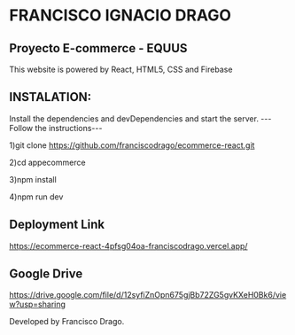 # FRANCISCO IGNACIO DRAGO

 ##   Proyecto E-commerce - EQUUS

This website is powered by React, HTML5, CSS and Firebase

## INSTALATION:

Install the dependencies and devDependencies and start the server. ---Follow the instructions---

1)git clone https://github.com/franciscodrago/ecommerce-react.git

2)cd appecommerce

3)npm install

4)npm run dev


## Deployment Link

https://ecommerce-react-4pfsg04oa-franciscodrago.vercel.app/

## Google Drive

https://drive.google.com/file/d/12syfiZnOpn675gjBb72ZG5gvKXeH0Bk6/view?usp=sharing

Developed by Francisco Drago.
